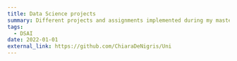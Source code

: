 ```yaml
---
title: Data Science projects
summary: Different projects and assignments implemented during my master degree.
tags: 
  - DSAI
date: 2022-01-01
external_link: https://github.com/ChiaraDeNigris/Uni
---
```

